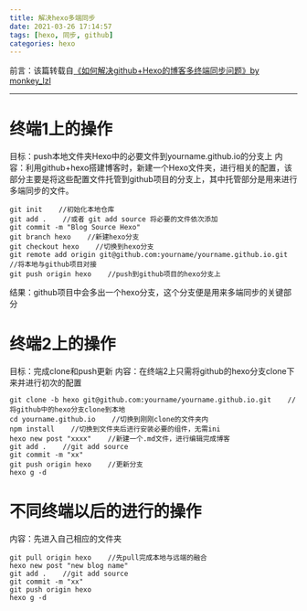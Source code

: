```yaml
---
title: 解决hexo多端同步
date: 2021-03-26 17:14:57
tags: [hexo, 同步, github] 
categories: hexo
---
```

前言：该篇转载自[《如何解决github+Hexo的博客多终端同步问题》by monkey_lzl](https://blog.csdn.net/Monkey_LZL/article/details/60870891?utm_medium=distribute.pc_relevant_t0.none-task-blog-BlogCommendFromMachineLearnPai2-1.control&dist_request_id=&depth_1-utm_source=distribute.pc_relevant_t0.none-task-blog-BlogCommendFromMachineLearnPai2-1.control)
***
# 终端1上的操作
目标：push本地文件夹Hexo中的必要文件到yourname.github.io的分支上
内容：利用github+hexo搭建博客时，新建一个Hexo文件夹，进行相关的配置，该部分主要是将这些配置文件托管到github项目的分支上，其中托管部分是用来进行多端同步的文件。
<br/>
```
git init    //初始化本地仓库
git add .    //或者 git add source 将必要的文件依次添加
git commit -m "Blog Source Hexo"
git branch hexo    //新建hexo分支
git checkout hexo    //切换到hexo分支
git remote add origin git@github.com:yourname/yourname.github.io.git    //将本地与github项目对接
git push origin hexo    //push到github项目的hexo分支上
```
结果：github项目中会多出一个hexo分支，这个分支便是用来多端同步的关键部分
<!--more-->

# 终端2上的操作
目标：完成clone和push更新
内容：在终端2上只需将github的hexo分支clone下来并进行初次的配置
<br/>
```
git clone -b hexo git@github.com:yourname/yourname.github.io.git    //将github中的hexo分支clone到本地
cd yourname.github.io    //切换到刚刚clone的文件夹内
npm install    //切换到文件夹后进行安装必要的组件，无需ini
hexo new post "xxxx"    //新建一个.md文件，进行编辑完成博客
git add .    //git add source
git commit -m "xx"
git push origin hexo    //更新分支
hexo g -d
```

# 不同终端以后的进行的操作
内容：先进入自己相应的文件夹
<br/>
```
git pull origin hexo    //先pull完成本地与远端的融合
hexo new post "new blog name"
git add .    //git add source
git commit -m "xx"
git push origin hexo
hexo g -d
```